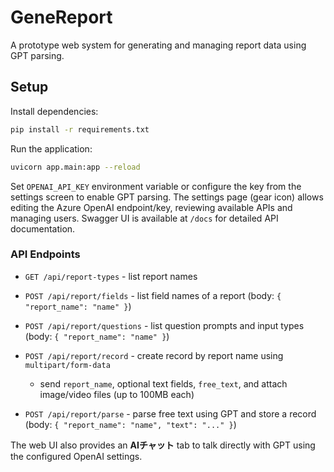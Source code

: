 # GeneReport

A prototype web system for generating and managing report data using GPT parsing.

## Setup

Install dependencies:
```bash
pip install -r requirements.txt
```

Run the application:
```bash
uvicorn app.main:app --reload
```

Set `OPENAI_API_KEY` environment variable or configure the key from the settings screen to enable GPT parsing.
The settings page (gear icon) allows editing the Azure OpenAI endpoint/key, reviewing available APIs and managing users.
Swagger UI is available at `/docs` for detailed API documentation.

### API Endpoints

- `GET /api/report-types` - list report names
- `POST /api/report/fields` - list field names of a report (body: `{ "report_name": "name" }`)
- `POST /api/report/questions` - list question prompts and input types (body: `{ "report_name": "name" }`)
- `POST /api/report/record` - create record by report name using `multipart/form-data`
  - send `report_name`, optional text fields, `free_text`, and attach image/video files (up to 100MB each)

- `POST /api/report/parse` - parse free text using GPT and store a record (body: `{ "report_name": "name", "text": "..." }`)

The web UI also provides an **AIチャット** tab to talk directly with GPT using the configured OpenAI settings.
